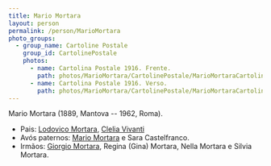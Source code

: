 ```yaml
---
title: Mario Mortara
layout: person
permalink: /person/MarioMortara
photo_groups:
  - group_name: Cartoline Postale
    group_id: CartolinePostale
    photos:
      - name: Cartolina Postale 1916. Frente.
        path: photos/MarioMortara/CartolinePostale/MarioMortaraCartolinePostale1916Front.jpeg
      - name: Cartolina Postale 1916. Verso.
        path: photos/MarioMortara/CartolinePostale/MarioMortaraCartolinePostale1916Back.jpeg
---
```


Mario Mortara (1889, Mantova -- 1962, Roma).

* Pais: [Lodovico Mortara](LodovicoMortara), [Clelia Vivanti](CleliaVivanti)
* Avós paternos: [Mario Mortara](MarioMortara) e Sara Castelfranco.
* Irmãos: [Giorgio Mortara](GiorgioMortara), Regina (Gina) Mortara, Nella Mortara e Silvia Mortara.

